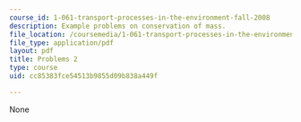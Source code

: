 ```yaml
---
course_id: 1-061-transport-processes-in-the-environment-fall-2008
description: Example problems on conservation of mass.
file_location: /coursemedia/1-061-transport-processes-in-the-environment-fall-2008/cc85383fce54513b9855d09b838a449f_problems2.pdf
file_type: application/pdf
layout: pdf
title: Problems 2
type: course
uid: cc85383fce54513b9855d09b838a449f

---
```

None